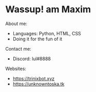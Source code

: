 # Wassup! am Maxim

About me:
* Languages: Python, HTML, CSS
* Doing it for the fun of it

Contact me:
* Discord: lul#8888

Websites:
* https://trinixbot.xyz
* https://unknowntoska.tk
